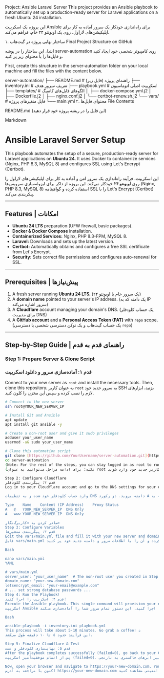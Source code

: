 Project: Ansible Laravel Server
This project provides an Ansible playbook to automatically set up a production-ready server for Laravel applications on a fresh Ubuntu 24 installation.

این پروژه یک اسکریپت Ansible برای راه‌اندازی خودکار یک سرور آماده به کار برای اپلیکیشن‌های لاراول، روی یک اوبونتو ۲۴ خام، فراهم می‌کند.

۱. ساختار نهایی پروژه در گیت‌هاب
Final Project Structure on GitHub

ابتدا، این ساختار را در پوشه server-automation روی کامپیوتر شخصی خود ایجاد کنید و فایل‌ها را با محتوای زیر پر کنید.

First, create this structure in the server-automation folder on your local machine and fill the files with the content below.

server-automation/
├── README.md                 # راهنمای پروژه (فایل زیر)
├── inventory.ini             # تعریف سرور هدف
├── playbook.yml              # اسکریپت اصلی اتوماسیون
├── templates/                # الگوهای فایل‌های کانفیگ
│   ├── docker-compose.yml.j2
│   ├── Dockerfile.j2
│   ├── nginx.conf.j2
│   └── certbot-renew.sh.j2
└── vars/                     # فایل متغیرهای پروژه
    └── main.yml
۲. محتوای فایل‌ها
File Contents

README.md
(این فایل را در ریشه پروژه خود قرار دهید)

Markdown

# Ansible Laravel Server Setup

This playbook automates the setup of a secure, production-ready server for Laravel applications on **Ubuntu 24**. It uses Docker to containerize services (Nginx, PHP 8.3, MySQL 8) and configures SSL using Let's Encrypt (Certbot).

این اسکریپت، فرآیند راه‌اندازی یک سرور امن و آماده به کار برای اپلیکیشن‌های لاراول را روی **اوبونتو ۲۴** خودکار می‌کند. این پروژه از داکر برای ایزوله‌سازی سرویس‌ها (Nginx, PHP 8.3, MySQL 8) استفاده کرده و گواهینامه SSL را با Let's Encrypt (Certbot) پیکربندی می‌کند.

---

## Features | امکانات

-   **Ubuntu 24 LTS** preparation (UFW firewall, basic packages).
-   **Docker & Docker Compose** installation.
-   **Containerized Services:** Nginx, PHP 8.3-FPM, MySQL 8.
-   **Laravel:** Downloads and sets up the latest version.
-   **Certbot:** Automatically obtains and configures a free SSL certificate from Let's Encrypt.
-   **Security:** Sets correct file permissions and configures auto-renewal for SSL.

---

## Prerequisites | پیش‌نیازها

1.  A fresh server running **Ubuntu 24 LTS**. (یک سرور خام با اوبونتو ۲۴)
2.  A **domain name** pointed to your server's IP address. (یک دامنه که به IP سرور اشاره می‌کند)
3.  A **Cloudflare** account managing your domain's DNS. (یک حساب کلودفلر برای مدیریت DNS)
4.  A **GitHub account** and a **Personal Access Token (PAT)** with `repo` scope. (یک حساب گیت‌هاب و یک توکن دسترسی شخصی با دسترسی `repo`)

---

## Step-by-Step Guide | راهنمای قدم به قدم

### Step 1: Prepare Server & Clone Script
### قدم ۱: آماده‌سازی سرور و دانلود اسکریپت

Connect to your new server as `root` and install the necessary tools. Then, clone this repository.
به عنوان کاربر `root` به سرور جدید خود SSH بزنید، ابزارهای لازم را نصب کرده و سپس این مخزن را کلون کنید.

```bash
# Connect to the new server
ssh root@YOUR_NEW_SERVER_IP

# Install Git and Ansible
apt update
apt install git ansible -y

# Create a non-root user and give it sudo privileges
adduser your_user_name
usermod -aG sudo your_user_name

# Clone this automation script
git clone [https://github.com/YourUsername/server-automation.git](https://github.com/YourUsername/server-automation.git)
cd server-automation
(Note: For the rest of the steps, you can stay logged in as root to run the playbook, or log in as your new user.)
(نکته: برای ادامه مراحل می‌توانید به عنوان root باقی بمانید یا با کاربر جدید خود وارد شوید.)

Step 2: Configure Cloudflare
قدم ۲: پیکربندی کلودفلر
Log in to your Cloudflare account and go to the DNS settings for your domain. Ensure you have two A records pointing to your server's IP, and critically, set their proxy status to "DNS Only" (Grey Cloud) for the SSL certificate generation to succeed.

وارد حساب کلودفلر خود شده و به تنظیمات DNS دامنه بروید. دو رکورد A بسازید که به IP سرور شما اشاره کنند و بسیار مهم: وضعیت پراکسی آنها را روی "DNS Only" (ابر خاکستری ⚪) قرار دهید تا صدور گواهینامه SSL با موفقیت انجام شود.

Type	Name	Content (IP Address)	Proxy Status
A	@	YOUR_NEW_SERVER_IP	DNS Only
A	www	YOUR_NEW_SERVER_IP	DNS Only

صادر کردن به «کاربرگ‌نگار»
Step 3: Configure Variables
قدم ۳: پیکربندی متغیرها
Edit the vars/main.yml file and fill it with your new server and domain information.
فایل vars/main.yml را ویرایش کرده و آن را با اطلاعات سرور و دامنه جدید خود پر کنید.

Bash

nano vars/main.yml
YAML

# vars/main.yml
server_user: "your_user_name"  # The non-root user you created in Step 1
domain_name: "your-new-domain.com"
letsencrypt_email: "your-email@example.com"
# ... set strong database passwords ...
Step 4: Run the Playbook!
قدم ۴: اسکریپت را اجرا کنید!
Execute the Ansible playbook. This single command will provision your entire server.
اسکریپت Ansible را اجرا کنید. این دستور تمام سرور شما را آماده‌سازی می‌کند.

Bash

ansible-playbook -i inventory.ini playbook.yml
This process will take about 5-10 minutes. Go grab a coffee! ☕
این فرآیند حدود ۵ تا ۱۰ دقیقه طول می‌کشد.

Step 5: Finalize Cloudflare & Test
قدم ۵: نهایی‌سازی کلودفلر و تست
After the playbook completes successfully (failed=0), go back to your Cloudflare DNS settings and re-enable the proxy by changing the grey clouds back to orange (Proxied).
پس از اتمام موفقیت‌آمیز اسکریپت (failed=0)، به تنظیمات کلودفلر برگشته و پراکسی را با تغییر ابرهای خاکستری به نارنجی (Proxied) 🔶 دوباره فعال کنید.

Now, open your browser and navigate to https://your-new-domain.com. You should see the Laravel welcome page, fully secured with SSL.
اکنون با مراجعه به آدرس https://your-new-domain.com در مرورگر، باید صفحه خوش‌آمدگویی لاراول را با قفل امنیتی مشاهده کنید.
